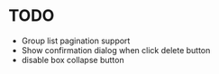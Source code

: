 # TODO

- Group list pagination support
- Show confirmation dialog when click delete button
- disable box collapse button
